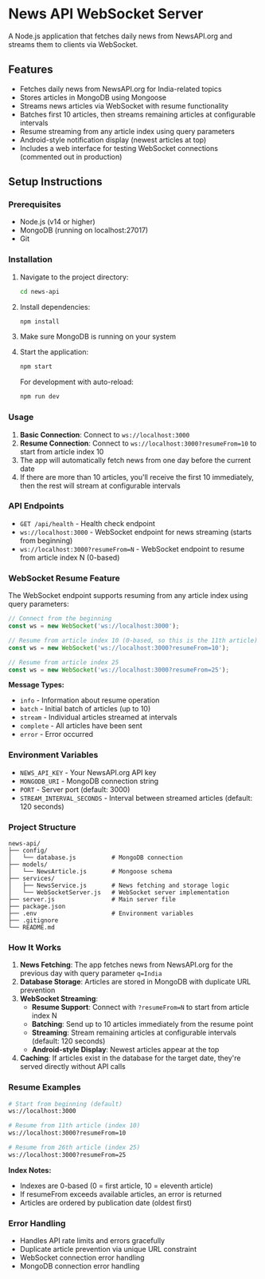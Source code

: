 # News API WebSocket Server

A Node.js application that fetches daily news from NewsAPI.org and streams them to clients via WebSocket.

## Features

- Fetches daily news from NewsAPI.org for India-related topics
- Stores articles in MongoDB using Mongoose
- Streams news articles via WebSocket with resume functionality
- Batches first 10 articles, then streams remaining articles at configurable intervals
- Resume streaming from any article index using query parameters
- Android-style notification display (newest articles at top)
- Includes a web interface for testing WebSocket connections (commented out in production)

## Setup Instructions

### Prerequisites

- Node.js (v14 or higher)
- MongoDB (running on localhost:27017)
- Git

### Installation

1. Navigate to the project directory:

   ```bash
   cd news-api
   ```

2. Install dependencies:

   ```bash
   npm install
   ```

3. Make sure MongoDB is running on your system

4. Start the application:

   ```bash
   npm start
   ```

   For development with auto-reload:

   ```bash
   npm run dev
   ```

### Usage

1. **Basic Connection**: Connect to `ws://localhost:3000`
2. **Resume Connection**: Connect to `ws://localhost:3000?resumeFrom=10` to start from article index 10
3. The app will automatically fetch news from one day before the current date
4. If there are more than 10 articles, you'll receive the first 10 immediately, then the rest will stream at configurable intervals

### API Endpoints

- `GET /api/health` - Health check endpoint
- `ws://localhost:3000` - WebSocket endpoint for news streaming (starts from beginning)
- `ws://localhost:3000?resumeFrom=N` - WebSocket endpoint to resume from article index N (0-based)

### WebSocket Resume Feature

The WebSocket endpoint supports resuming from any article index using query parameters:

```javascript
// Connect from the beginning
const ws = new WebSocket('ws://localhost:3000');

// Resume from article index 10 (0-based, so this is the 11th article)
const ws = new WebSocket('ws://localhost:3000?resumeFrom=10');

// Resume from article index 25
const ws = new WebSocket('ws://localhost:3000?resumeFrom=25');
```

**Message Types:**
- `info` - Information about resume operation
- `batch` - Initial batch of articles (up to 10)
- `stream` - Individual articles streamed at intervals
- `complete` - All articles have been sent
- `error` - Error occurred

### Environment Variables

- `NEWS_API_KEY` - Your NewsAPI.org API key
- `MONGODB_URI` - MongoDB connection string
- `PORT` - Server port (default: 3000)
- `STREAM_INTERVAL_SECONDS` - Interval between streamed articles (default: 120 seconds)

### Project Structure

```
news-api/
├── config/
│   └── database.js          # MongoDB connection
├── models/
│   └── NewsArticle.js       # Mongoose schema
├── services/
│   ├── NewsService.js       # News fetching and storage logic
│   └── WebSocketServer.js   # WebSocket server implementation
├── server.js                # Main server file
├── package.json
├── .env                     # Environment variables
├── .gitignore
└── README.md
```

### How It Works

1. **News Fetching**: The app fetches news from NewsAPI.org for the previous day with query parameter `q=India`
2. **Database Storage**: Articles are stored in MongoDB with duplicate URL prevention  
3. **WebSocket Streaming**:
   - **Resume Support**: Connect with `?resumeFrom=N` to start from article index N
   - **Batching**: Send up to 10 articles immediately from the resume point
   - **Streaming**: Stream remaining articles at configurable intervals (default: 120 seconds)
   - **Android-style Display**: Newest articles appear at the top
4. **Caching**: If articles exist in the database for the target date, they're served directly without API calls

### Resume Examples

```bash
# Start from beginning (default)
ws://localhost:3000

# Resume from 11th article (index 10)
ws://localhost:3000?resumeFrom=10

# Resume from 26th article (index 25)  
ws://localhost:3000?resumeFrom=25
```

**Index Notes:**
- Indexes are 0-based (0 = first article, 10 = eleventh article)
- If resumeFrom exceeds available articles, an error is returned
- Articles are ordered by publication date (oldest first)

### Error Handling

- Handles API rate limits and errors gracefully
- Duplicate article prevention via unique URL constraint
- WebSocket connection error handling
- MongoDB connection error handling
